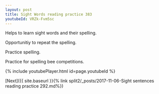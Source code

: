 ```yaml
---
layout: post
title: Sight Words reading practice 383
youtubeId: VRZk-Fvm5sc
---
```

 
 
Helps to learn sight words and their spelling.

Opportunitiy to repeat the spelling. 

Practice spelling. 
 
Practice for spelling bee competitions. 
 
{% include youtubePlayer.html id=page.youtubeId %}
 
 

[Next]({{ site.baseurl }}{% link  split2/_posts/2017-11-06-Sight sentences reading practice 292.md%})
 
